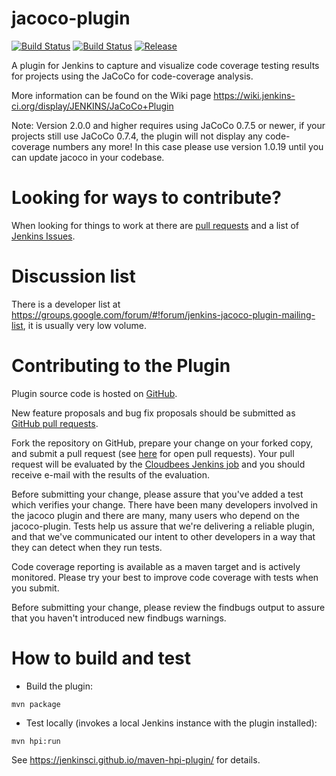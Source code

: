 jacoco-plugin
=============

[![Build Status](https://ci.jenkins.io/buildStatus/icon?job=Plugins/jacoco-plugin/master)](https://ci.jenkins.io/blue/organizations/jenkins/Plugins%2Fjacoco-plugin/activity) 
[![Build Status](https://travis-ci.org/jenkinsci/jacoco-plugin.svg?branch=master)](https://travis-ci.org/jenkinsci/jacoco-plugin)
[![Release](https://img.shields.io/github/release/jenkinsci/jacoco-plugin.svg)](https://github.com/jenkinsci/jacoco-plugin/releases)

A plugin for Jenkins to capture and visualize code coverage testing results for projects using the 
JaCoCo for code-coverage analysis.

More information can be found on the Wiki page https://wiki.jenkins-ci.org/display/JENKINS/JaCoCo+Plugin

Note: Version 2.0.0 and higher requires using JaCoCo 0.7.5 or newer, if your projects still use JaCoCo 0.7.4, 
the plugin will not display any code-coverage numbers any more! In this case please use version 1.0.19 until you can update jacoco in your codebase.

Looking for ways to contribute?
===============================

When looking for things to work at there are [pull requests](https://github.com/jenkinsci/jacoco-plugin/pulls) and a 
list of [Jenkins Issues](https://issues.jenkins-ci.org/secure/IssueNavigator.jspa?reset=true&jqlQuery=project+%3D+JENKINS+AND+status+in+%28Open%2C+%22In+Progress%22%2C+Reopened%29+AND+%28component+%3D+jacoco-plugin%29&tempMax=1000).

Discussion list
===============

There is a developer list at https://groups.google.com/forum/#!forum/jenkins-jacoco-plugin-mailing-list, 
it is usually very low volume.

Contributing to the Plugin
==========================

Plugin source code is hosted on [GitHub](https://github.com/jenkinsci/jacoco-plugin).

New feature proposals and bug fix proposals should be submitted as
[GitHub pull requests](https://help.github.com/articles/creating-a-pull-request).

Fork the repository on GitHub, prepare your change on your forked
copy, and submit a pull request (see [here](https://github.com/jenkinsci/jacoco-plugin/pulls) for open pull requests). Your pull request will be evaluated
by the [Cloudbees Jenkins job](https://jenkins.ci.cloudbees.com/job/plugins/job/jacoco-plugin/)
and you should receive e-mail with the results of the evaluation.

Before submitting your change, please assure that you've added a test
which verifies your change.  There have been many developers involved
in the jacoco plugin and there are many, many users who depend on the
jacoco-plugin. Tests help us assure that we're delivering a reliable
plugin, and that we've communicated our intent to other developers in
a way that they can detect when they run tests.

Code coverage reporting is available as a maven target and is actively
monitored. Please try your best to improve code coverage with tests
when you submit.

Before submitting your change, please review the findbugs output to
assure that you haven't introduced new findbugs warnings.

How to build and test
=====================

* Build the plugin:

`mvn package`

* Test locally (invokes a local Jenkins instance with the plugin installed):

`mvn hpi:run`

See https://jenkinsci.github.io/maven-hpi-plugin/ for details.
